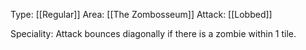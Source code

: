 Type: [[Regular]]
Area: [[The Zombosseum]]
Attack: [[Lobbed]]

Speciality: Attack bounces diagonally if there is a zombie within 1 tile.